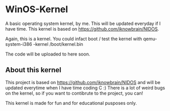 # WinOS-Kernel
A basic operating system kernel, by me. This will be updated everyday if I have time. This kernel is based on https://github.com/iknowbrain/NIDOS. 

Again, this is a kernel. You could infact boot / test the kernel with qemu-system-i386 -kernel /boot/kernel.bin

The code will be uploaded to here soon. 

## About this kernel

This project is based on https://github.com/iknowbrain/NIDOS and will be updated everytime when I have time coding C :) There is a lot of weird bugs on the kernel, so if you want to contibrute to the project, you can! 

This kernel is made for fun and for educational pusposes only. 
